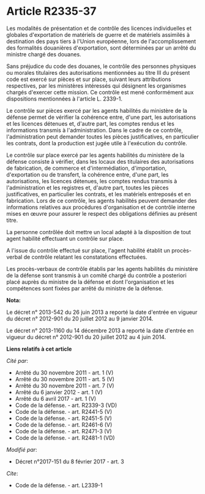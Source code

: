 # Article R2335-37

Les modalités de présentation et de contrôle des licences individuelles et globales d'exportation de matériels de guerre et
de matériels assimilés à destination des pays tiers à l'Union européenne, lors de l'accomplissement des formalités douanières
d'exportation, sont déterminées par un arrêté du ministre chargé des douanes. 

Sans préjudice du code des douanes, le contrôle des personnes physiques ou morales titulaires des autorisations mentionnées
au titre III du présent code est exercé sur pièces et sur place, suivant leurs attributions respectives, par les ministères
intéressés qui désignent les organismes chargés d'exercer cette mission. Ce contrôle est mené conformément aux dispositions
mentionnées à l'article L. 2339-1. 

Le contrôle sur pièces exercé par les agents habilités du ministère de la défense permet de vérifier la cohérence entre,
d'une part, les autorisations et les licences détenues et, d'autre part, les comptes rendus et les informations transmis à
l'administration. Dans le cadre de ce contrôle, l'administration peut demander toutes les pièces justificatives, en
particulier les contrats, dont la production est jugée utile à l'exécution du contrôle. 

Le contrôle sur place exercé par les agents habilités du ministère de la défense consiste à vérifier, dans les locaux des
titulaires des autorisations de fabrication, de commerce et d'intermédiation, d'importation, d'exportation ou de transfert,
la cohérence entre, d'une part, les autorisations, les licences détenues, les comptes rendus transmis à l'administration et
les registres et, d'autre part, toutes les pièces justificatives, en particulier les contrats, et les matériels entreposés et
en fabrication. Lors de ce contrôle, les agents habilités peuvent demander des informations relatives aux procédures
d'organisation et de contrôle interne mises en œuvre pour assurer le respect des obligations définies au présent titre.

La personne contrôlée doit mettre un local adapté à la disposition de tout agent habilité effectuant un contrôle sur place. 

A l'issue du contrôle effectué sur place, l'agent habilité établit un procès-verbal de contrôle relatant les constatations
effectuées. 

Les procès-verbaux de contrôle établis par les agents habilités du ministère de la défense sont transmis à un comité chargé
du contrôle a posteriori placé auprès du ministre de la défense et dont l'organisation et les compétences sont fixées par
arrêté du ministre de la défense.

**Nota:**

Le décret n° 2013-542 du 26 juin 2013 a reporté la date d'entrée en vigueur du décret n° 2012-901 du 20 juillet 2012 au 9
janvier 2014.

Le décret n° 2013-1160 du 14 décembre 2013 a reporté la date d'entrée en vigueur du décret n° 2012-901 du 20 juillet 2012 au
4 juin 2014.

**Liens relatifs à cet article**

_Cité par_:

  - Arrêté du 30 novembre 2011 - art. 1 (V)
  - Arrêté du 30 novembre 2011 - art. 5 (V)
  - Arrêté du 30 novembre 2011 - art. 7 (V)
  - Arrêté du 6 janvier 2012 - art. 1 (V)
  - Arrêté du 6 avril 2017 - art. 1 (V)
  - Code de la défense. - art. R2339-3 (VD)
  - Code de la défense. - art. R2441-5 (V)
  - Code de la défense. - art. R2451-5 (V)
  - Code de la défense. - art. R2461-6 (V)
  - Code de la défense. - art. R2471-3 (V)
  - Code de la défense. - art. R2481-1 (VD)

_Modifié par_:

  - Décret n°2017-151 du 8 février 2017 - art. 3

_Cite_:

  - Code de la défense. - art. L2339-1
